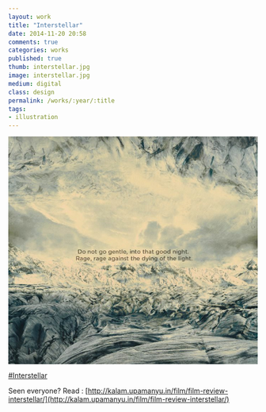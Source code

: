 ```yaml
---
layout: work
title: "Interstellar"
date: 2014-11-20 20:58
comments: true
categories: works
published: true
thumb: interstellar.jpg
image: interstellar.jpg
medium: digital
class: design
permalink: /works/:year/:title
tags:
- illustration
---
```

<img src="/images/works/interstellar.jpg" align="middle"/>

[#Interstellar](https://www.facebook.com/topic/Academy-Awards/107367039292976?source=whr)

Seen everyone?
Read : [http://kalam.upamanyu.in/film/film-review-interstellar/](http://kalam.upamanyu.in/film/film-review-interstellar/)